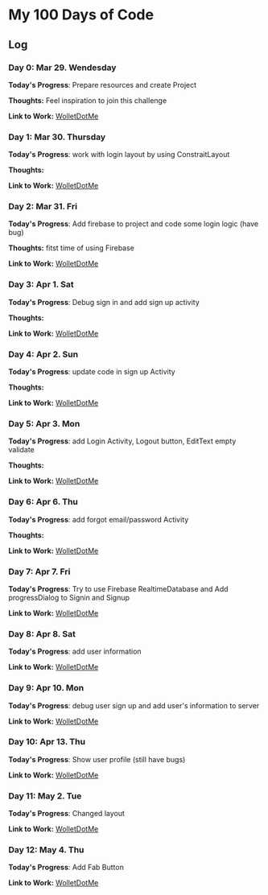 # My 100 Days of Code
## Log
### Day 0: Mar 29. Wendesday

**Today's Progress**: Prepare resources and create Project

**Thoughts:** Feel inspiration to join this challenge 

**Link to Work:** [WolletDotMe](https://goo.gl/lAa2XG)

### Day 1: Mar 30. Thursday

**Today's Progress**: work with login layout by using ConstraitLayout

**Thoughts:** 

**Link to Work:** [WolletDotMe](https://goo.gl/kaCjOH)

### Day 2: Mar 31. Fri

**Today's Progress**: Add firebase to project and code some login logic (have bug)

**Thoughts:** fitst time of using Firebase 

**Link to Work:** [WolletDotMe](https://github.com/Tedev555/WolletDotMe/commit/06d1f38ac5f42617bbf3bcf8fa0d3aeacab1937e)

### Day 3: Apr 1. Sat

**Today's Progress**: Debug sign in and add sign up activity

**Thoughts:** 

**Link to Work:** [WolletDotMe](https://goo.gl/XNsJ1N)

### Day 4: Apr 2. Sun

**Today's Progress**: update code in sign up Activity

**Thoughts:** 

**Link to Work:** [WolletDotMe](https://goo.gl/kUUf1Z)

### Day 5: Apr 3. Mon

**Today's Progress**: add Login Activity, Logout button, EditText empty validate

**Thoughts:** 

**Link to Work:** [WolletDotMe](https://goo.gl/IJjCBs)

### Day 6: Apr 6. Thu

**Today's Progress**: add forgot email/password Activity

**Thoughts:** 

**Link to Work:** [WolletDotMe](https://goo.gl/NcsgnY)

### Day 7: Apr 7. Fri

**Today's Progress**: Try to use Firebase RealtimeDatabase and Add progressDialog to Signin and Signup

**Link to Work:** [WolletDotMe](https://goo.gl/TY6cew)

### Day 8: Apr 8. Sat

**Today's Progress**: add user information 

**Link to Work:** [WolletDotMe](https://goo.gl/MigFKO)

### Day 9: Apr 10. Mon

**Today's Progress**: debug user sign up and add user's information to server 

**Link to Work:** [WolletDotMe](https://goo.gl/EAEsU5)

### Day 10: Apr 13. Thu

**Today's Progress**: Show user profile (still have bugs)

**Link to Work:** [WolletDotMe](https://goo.gl/P1IqjF)

### Day 11: May 2. Tue

**Today's Progress**: Changed layout

**Link to Work:** [WolletDotMe](https://goo.gl/f0PNsA)

### Day 12: May 4. Thu

**Today's Progress**: Add Fab Button

**Link to Work:** [WolletDotMe](https://goo.gl/a7IH32)

